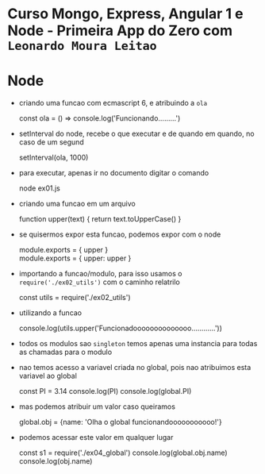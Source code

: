 # Curso Mongo, Express, Angular 1 e Node - Primeira App do Zero com `Leonardo Moura Leitao`

# Node

* criando uma funcao com ecmascript 6, e atribuindo a `ola`

    const ola = () => console.log('Funcionando.........')

* setInterval do node, recebe o que executar e de quando em quando, no caso de um segund

    setInterval(ola, 1000)    

* para executar, apenas ir no documento digitar o comando

    node ex01.js    

* criando uma funcao em um arquivo

    function upper(text) {
        return text.toUpperCase()
    }

* se quisermos expor esta funcao, podemos expor com o node    

    module.exports = { upper }    
    module.exports = { upper: upper }   

* importando a funcao/modulo, para isso usamos o `require('./ex02_utils')` com o caminho relatrilo

    const utils = require('./ex02_utils')

* utilizando a funcao    

    console.log(utils.upper('Funcionadoooooooooooooo............'))     

* todos os modulos sao `singleton` temos apenas uma instancia para todas as chamadas para o modulo

* nao temos acesso a variavel criada no global, pois nao atribuimos esta variavel ao global

    const PI = 3.14
    console.log(PI)
    console.log(global.PI)

* mas podemos atribuir um valor caso queiramos

    global.obj = {name: 'Olha o global funcionandooooooooooo!'}

* podemos acessar este valor em qualquer lugar

    const s1 = require('./ex04_global')
    console.log(global.obj.name)
    console.log(obj.name)        